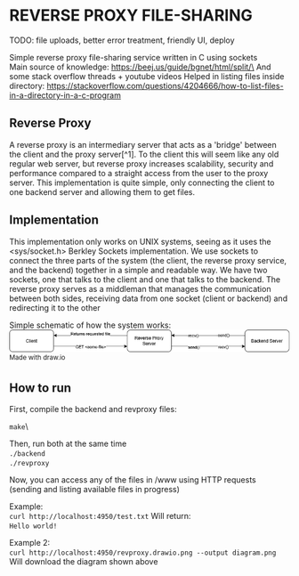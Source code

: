 # REVERSE PROXY FILE-SHARING
TODO: file uploads, better error treatment, friendly UI, deploy

Simple reverse proxy file-sharing service written in C using sockets\
Main source of knowledge: https://beej.us/guide/bgnet/html/split/\
And some stack overflow threads + youtube videos
Helped in listing files inside directory: https://stackoverflow.com/questions/4204666/how-to-list-files-in-a-directory-in-a-c-program

## Reverse Proxy
A reverse proxy is an intermediary server that acts as a 'bridge' between the client and the proxy server[^1]. To the client this will seem like any old regular web server, but reverse proxy increases scalability, security and performance compared to a straight access from the user to the proxy server. This implementation is quite simple, only connecting the client to one backend server and allowing them to get files.

## Implementation
This implementation only works on UNIX systems, seeing as it uses the <sys/socket.h> Berkley Sockets implementation. We use sockets to connect the three parts of the system (the client, the reverse proxy service, and the backend) together in a simple and readable way. We have two sockets, one that talks to the client and one that talks to the backend. The reverse proxy serves as a middleman that manages the communication between both sides, receiving data from one socket (client or backend) and redirecting it to the other

Simple schematic of how the system works:
![Reverse Proxy Schematic](./www/revproxy.drawio.png)
<sup>Made with draw.io</sup>

## How to run
First, compile the backend and revproxy files:

`make`\

Then, run both at the same time\
`./backend`\
`./revproxy`

Now, you can access any of the files in /www using HTTP requests
(sending and listing available files in progress)

Example:\
`curl http://localhost:4950/test.txt`
Will return:\
`Hello world!`

Example 2:\
`curl http://localhost:4950/revproxy.drawio.png --output diagram.png`\
Will download the diagram shown above